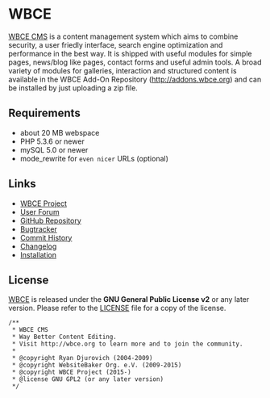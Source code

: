 # WBCE
[WBCE CMS](http://wbce.org) is a content management system which aims to combine security, a user friedly interface, search engine optimization and performance in the best way. It is shipped with useful modules for simple pages, news/blog like pages, contact forms and useful admin tools. A broad variety of modules for galleries, interaction and structured content is available in the WBCE Add-On Repository (http://addons.wbce.org) and can be installed by just uploading a zip file.

## Requirements
  - about 20 MB webspace
  - PHP 5.3.6 or newer
  - mySQL 5.0 or newer
  - mode_rewrite for `even nicer` URLs (optional)

## Links
  - [WBCE Project](http://wbce.org)
  - [User Forum](https://forum.wbce.org)
  - [GitHub Repository](https://github.com/WBCE/WebsiteBaker_CommunityEdition)
  - [Bugtracker](https://github.com/WBCE/WebsiteBaker_CommunityEdition/issues)
  - [Commit History](https://github.com/WBCE/WebsiteBaker_CommunityEdition/commits/master)
  - [Changelog](CHANGELOG.md)
  - [Installation](INSTALL.md)

## License
[WBCE](http://wbce.org) is released under the **GNU General Public License v2** or any later version.
Please refer to the [LICENSE](LICENSE.md) file for a copy of the license.

    /**
     * WBCE CMS
     * Way Better Content Editing.
     * Visit http://wbce.org to learn more and to join the community.
     *
     * @copyright Ryan Djurovich (2004-2009)
     * @copyright WebsiteBaker Org. e.V. (2009-2015)
     * @copyright WBCE Project (2015-)
     * @license GNU GPL2 (or any later version)
     */
